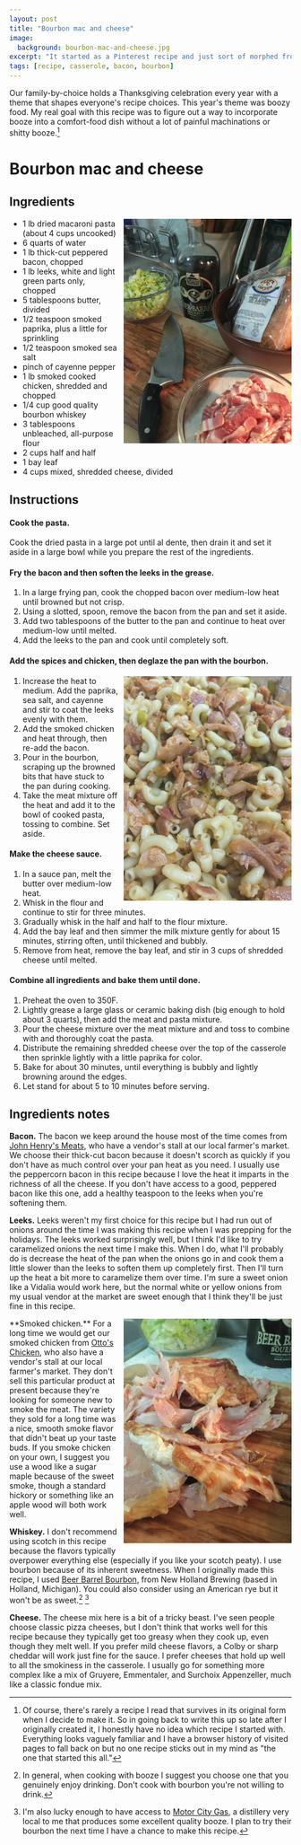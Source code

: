 ```yaml
---
layout: post
title: "Bourbon mac and cheese"
image:
  background: bourbon-mac-and-cheese.jpg
excerpt: "It started as a Pinterest recipe and just sort of morphed from there..."
tags: [recipe, casserole, bacon, bourbon]
---
```


Our family-by-choice holds a Thanksgiving celebration every year with a theme that shapes everyone's recipe choices. This year's theme was boozy food. My real goal with this recipe was to figure out a way to incorporate booze into a comfort-food dish without a lot of painful machinations or shitty booze.[^1]

# Bourbon mac and cheese

## Ingredients

<img src="/images/bourbon-mac-and-cheese-ingredients.jpg" alt="a mixture of cooked macaroni pasta tossed with cooked bacon, smoked chicken, and sautéed leeks" style="float:right;PADDING-LEFT: 10px;PADDING-BOTTOM: 10px" width="300">


- 1 lb dried macaroni pasta (about 4 cups uncooked)
- 6 quarts of water
- 1 lb thick-cut peppered bacon, chopped
- 1 lb leeks, white and light green parts only, chopped
- 5 tablespoons butter, divided
- 1/2 teaspoon smoked paprika, plus a little for sprinkling
- 1/2 teaspoon smoked sea salt
- pinch of cayenne pepper
- 1 lb smoked cooked chicken, shredded and chopped
- 1/4 cup good quality bourbon whiskey
- 3 tablespoons unbleached, all-purpose flour
- 2 cups half and half
- 1 bay leaf
- 4 cups mixed, shredded cheese, divided

## Instructions

#### Cook the pasta.

Cook the dried pasta in a large pot until al dente, then drain it and set it aside in a large bowl while you prepare the rest of the ingredients.

#### Fry the bacon and then soften the leeks in the grease.

1. In a large frying pan, cook the chopped bacon over medium-low heat until browned but not crisp.
1. Using a slotted, spoon, remove the bacon from the pan and set it aside.
1. Add two tablespoons of the butter to the pan and continue to heat over medium-low until melted.
1. Add the leeks to the pan and cook until completely soft.

#### Add the spices and chicken, then deglaze the pan with the bourbon.

<img src="/images/bourbon-mac-and-cheese-pasta-mixture.jpg" alt="a mixture of cooked macaroni pasta tossed with cooked bacon, smoked chicken, and sautéed leeks" style="float:right;PADDING-LEFT: 10px;PADDING-BOTTOM: 10px" width="300">

1. Increase the heat to medium. Add the paprika, sea salt, and cayenne and stir to coat the leeks evenly with them.
1. Add the smoked chicken and heat through, then re-add the bacon.
1. Pour in the bourbon, scraping up the browned bits that have stuck to the pan during cooking.
1. Take the meat mixture off the heat and add it to the bowl of cooked pasta, tossing to combine. Set aside.

#### Make the cheese sauce.

1. In a sauce pan, melt the butter over medium-low heat.
1. Whisk in the flour and continue to stir for three minutes.
1. Gradually whisk in the half and half to the flour mixture.
1. Add the bay leaf and then simmer the milk mixture gently for about 15 minutes, stirring often, until thickened and bubbly.
1. Remove from heat, remove the bay leaf, and stir in 3 cups of shredded cheese until melted.

#### Combine all ingredients and bake them until done.

1. Preheat the oven  to 350F.
1. Lightly grease a large glass or ceramic baking dish (big enough to hold about 3 quarts), then add the meat and pasta mixture.
1. Pour the cheese mixture over the meat mixture and and toss to combine with and thoroughly coat the pasta.
1. Distribute the remaining shredded cheese over the top of the casserole then sprinkle lightly with a little paprika for color.
1. Bake for about 30 minutes, until everything is bubbly and lightly browning around the edges.
1. Let stand for about 5 to 10 minutes before serving.

## Ingredients notes

**Bacon.** The bacon we keep around the house most of the time comes from <a href="http://www.johnhenrys.net/peppercorn-bacon-1-lb-2">John Henry's Meats</a>, who have a vendor's stall at our local farmer's market. We choose their thick-cut bacon because it doesn't scorch as quickly if you don't have as much control over your pan heat as you need. I usually use the peppercorn bacon in this recipe because I love the heat it imparts in the richness of all the cheese. If you don't have access to a good, peppered bacon like this one, add a healthy teaspoon to the leeks when you're softening them.

**Leeks.** Leeks weren't my first choice for this recipe but I had run out of onions around the time I was making this recipe when I was prepping for the holidays. The leeks worked surprisingly well, but I think I'd like to try caramelized onions the next time I make this. When I do, what I'll probably do is decrease the heat of the pan when the onions go in and cook them a little slower than the leeks to soften them up completely first. Then I'll turn up the heat a bit more to caramelize them over time. I'm sure a sweet onion like a Vidalia would work here, but the normal white or yellow onions from my usual vendor at the market are sweet enough that I think they'll be just fine in this recipe.

<img src="/images/bourbon-mac-and-cheese-smoked-chicken.jpg" alt="smoked chicken, recently removed from the bones, ready to be shredded and chopped" style="float:right;PADDING-LEFT: 10px;PADDING-BOTTOM: 10px" width="300">
**Smoked chicken.** For a long time we would get our smoked chicken from <a href="http://www.ottoschicken.com/">Otto's Chicken</a>, who also have a vendor's stall at our local farmer's market. They don't sell this particular product at present because they're looking for someone new to smoke the meat. The variety they sold for a long time was a nice, smooth smoke flavor that didn't beat up your taste buds. If you smoke chicken on your own, I suggest you use a wood like a sugar maple because of the sweet smoke, though a standard hickory or something like an apple wood will both work well.

**Whiskey.** I don't recommend using scotch in this recipe because the flavors typically overpower everything else (especially if you like your scotch peaty). I use bourbon because of its inherent sweetness. When I originally made this recipe, I used <a href="http://newhollandbrew.com/our-spirits/beer-barrel-bourbon/">Beer Barrel Bourbon</a>, from New Holland Brewing (based in Holland, Michigan). You could also consider using an American rye but it won't be as sweet.[^2] [^3]

**Cheese.** The cheese mix here is a bit of a tricky beast. I've seen people choose classic pizza cheeses, but I don't think that works well for this recipe because they typically get too greasy when they cook up, even though they melt well. If you prefer mild cheese flavors, a Colby or sharp cheddar will work just fine for the sauce. I prefer cheeses that hold up well to all the smokiness in the casserole. I usually go for something more complex like a mix of Gruyere, Emmentaler, and Surchoix Appenzeller, much like a classic fondue mix.

[^1]: Of course, there's rarely a recipe I read that survives in its original form when I decide to make it. So in going back to write this up so late after I originally created it, I honestly have no idea which recipe I started with. Everything looks vaguely familiar and I have a browser history of visited pages to fall back on but no one recipe sticks out in my mind as "the one that started this all."

[^2]: In general, when cooking with booze I suggest you choose one that you genuinely enjoy drinking. Don't cook with bourbon you're not willing to drink.

[^3]:  I'm also lucky enough to have access to <a href="https://www.facebook.com/MOTOR-CITY-GAS-Whiskey-219968168176661/">Motor City Gas</a>, a distillery very local to me that produces some excellent quality booze. I plan to try their bourbon the next time I have a chance to make this recipe.
